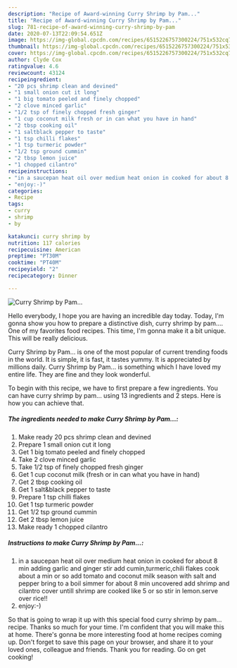 ```yaml
---
description: "Recipe of Award-winning Curry Shrimp by Pam..."
title: "Recipe of Award-winning Curry Shrimp by Pam..."
slug: 781-recipe-of-award-winning-curry-shrimp-by-pam
date: 2020-07-13T22:09:54.651Z
image: https://img-global.cpcdn.com/recipes/6515226757300224/751x532cq70/curry-shrimp-by-pam-recipe-main-photo.jpg
thumbnail: https://img-global.cpcdn.com/recipes/6515226757300224/751x532cq70/curry-shrimp-by-pam-recipe-main-photo.jpg
cover: https://img-global.cpcdn.com/recipes/6515226757300224/751x532cq70/curry-shrimp-by-pam-recipe-main-photo.jpg
author: Clyde Cox
ratingvalue: 4.6
reviewcount: 43124
recipeingredient:
- "20 pcs shrimp clean and devined"
- "1 small onion cut it long"
- "1 big tomato peeled and finely chopped"
- "2 clove minced garlic"
- "1/2 tsp of finely chopped fresh ginger"
- "1 cup coconut milk fresh or in can what you have in hand"
- "2 tbsp cooking oil"
- "1 saltblack pepper to taste"
- "1 tsp chilli flakes"
- "1 tsp turmeric powder"
- "1/2 tsp ground cummin"
- "2 tbsp lemon juice"
- "1 chopped cilantro"
recipeinstructions:
- "in a saucepan heat oil over medium heat onion in cooked for about 8 min adding garlic and ginger stir add cumin,turmeric,chili flakes cook about a min or so add tomato and coconut milk season with salt and pepper bring to a boil simmer for about 8 min uncovered add shrimp and cilantro cover untill shrimp are cooked like 5 or so stir in lemon.serve over rice!!"
- "enjoy:-)"
categories:
- Recipe
tags:
- curry
- shrimp
- by

katakunci: curry shrimp by 
nutrition: 117 calories
recipecuisine: American
preptime: "PT30M"
cooktime: "PT40M"
recipeyield: "2"
recipecategory: Dinner

---
```



![Curry Shrimp by Pam...](https://img-global.cpcdn.com/recipes/6515226757300224/751x532cq70/curry-shrimp-by-pam-recipe-main-photo.jpg)

Hello everybody, I hope you are having an incredible day today. Today, I'm gonna show you how to prepare a distinctive dish, curry shrimp by pam.... One of my favorites food recipes. This time, I'm gonna make it a bit unique. This will be really delicious.

Curry Shrimp by Pam... is one of the most popular of current trending foods in the world. It is simple, it is fast, it tastes yummy. It is appreciated by millions daily. Curry Shrimp by Pam... is something which I have loved my entire life. They are fine and they look wonderful.




To begin with this recipe, we have to first prepare a few ingredients. You can have curry shrimp by pam... using 13 ingredients and 2 steps. Here is how you can achieve that.

<!--inarticleads1-->

##### The ingredients needed to make Curry Shrimp by Pam...:

1. Make ready 20 pcs shrimp clean and devined
1. Prepare 1 small onion cut it long
1. Get 1 big tomato peeled and finely chopped
1. Take 2 clove minced garlic
1. Take 1/2 tsp of finely chopped fresh ginger
1. Get 1 cup coconut milk (fresh or in can what you have in hand)
1. Get 2 tbsp cooking oil
1. Get 1 salt&amp;black pepper to taste
1. Prepare 1 tsp chilli flakes
1. Get 1 tsp turmeric powder
1. Get 1/2 tsp ground cummin
1. Get 2 tbsp lemon juice
1. Make ready 1 chopped cilantro




<!--inarticleads2-->

##### Instructions to make Curry Shrimp by Pam...:

1. in a saucepan heat oil over medium heat onion in cooked for about 8 min adding garlic and ginger stir add cumin,turmeric,chili flakes cook about a min or so add tomato and coconut milk season with salt and pepper bring to a boil simmer for about 8 min uncovered add shrimp and cilantro cover untill shrimp are cooked like 5 or so stir in lemon.serve over rice!!
1. enjoy:-)




So that is going to wrap it up with this special food curry shrimp by pam... recipe. Thanks so much for your time. I'm confident that you will make this at home. There's gonna be more interesting food at home recipes coming up. Don't forget to save this page on your browser, and share it to your loved ones, colleague and friends. Thank you for reading. Go on get cooking!
